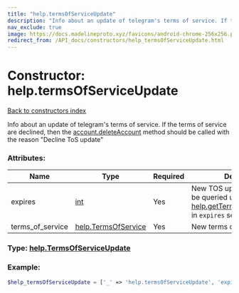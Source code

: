 ```yaml
---
title: "help.termsOfServiceUpdate"
description: "Info about an update of telegram's terms of service. If the terms of service are declined, then the account.deleteAccount method should be called with the reason 'Decline ToS update'"
nav_exclude: true
image: https://docs.madelineproto.xyz/favicons/android-chrome-256x256.png
redirect_from: /API_docs/constructors/help_termsOfServiceUpdate.html
---
```

# Constructor: help.termsOfServiceUpdate  
[Back to constructors index](/API_docs/constructors/index.md)



Info about an update of telegram's terms of service. If the terms of service are declined, then the [account.deleteAccount](../methods/account.deleteAccount.md) method should be called with the reason "Decline ToS update"

### Attributes:

| Name     |    Type       | Required | Description |
|----------|---------------|----------|-------------|
|expires|[int](/API_docs/types/int.md) | Yes|New TOS updates will have to be queried using [help.getTermsOfServiceUpdate](../methods/help.getTermsOfServiceUpdate.md) in `expires` seconds|
|terms\_of\_service|[help.TermsOfService](/API_docs/constructors/help.TermsOfService.md) | Yes|New terms of service|



### Type: [help.TermsOfServiceUpdate](/API_docs/types/help.TermsOfServiceUpdate.md)


### Example:

```php
$help_termsOfServiceUpdate = ['_' => 'help.termsOfServiceUpdate', 'expires' => int, 'terms_of_service' => help.TermsOfService];
```  
